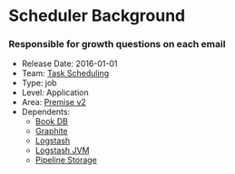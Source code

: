 # Scheduler Background
### Responsible for growth questions on each email
* Release Date: 2016-01-01
* Team: [Task Scheduling](../teams/scheduling.md)
* Type: job
* Level: Application
* Area: [Premise v2](../areas/v2.png)
* Dependents:
  * [Book DB](book.md)
  * [Graphite](graphite.md)
  * [Logstash](logstash.md)
  * [Logstash JVM](logstash-jvm.md)
  * [Pipeline Storage](pipeline-storage.md)
